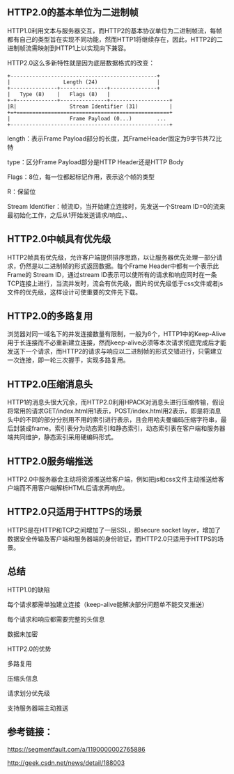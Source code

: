 ## HTTP2.0的基本单位为二进制帧

HTTP1.0利用文本与服务器交互，而HTTP2的基本协议单位为二进制帧流，每帧都有自己的类型旨在实现不同功能，然而HTTP1将继续存在，因此，HTTP2的二进制帧流需映射到HTTP1上以实现向下兼容。

HTTP2.0这么多新特性就是因为底层数据格式的改变：

```
+-----------------------------------------------+
|                 Length (24)                   |
+---------------+---------------+---------------+
|   Type (8)    |   Flags (8)   |
+-+-------------+---------------+-------------------+
|R|                 Stream Identifier (31)          |
+=+=================================================+
|                   Frame Payload (0...)        ...
+---------------------------------------------------+
```

length：表示Frame Payload部分的长度，其FrameHeader固定为9字节共72比特

type：区分Frame Payload部分是HTTP Header还是HTTP Body

Flags：8位，每一位都起标记作用，表示这个帧的类型

R：保留位

Stream Identifier：帧流ID，当开始建立连接时，先发送一个Stream ID=0的流来最初始化工作，之后从1开始发送请求/响应。、

## HTTP2.0中帧具有优先级

HTTP2帧具有优先级，允许客户端提供排序思路，以让服务器优先处理一部分请求，仍然是以二进制帧的形式返回数据。每个Frame Header中都有一个表示此Frame的 Stream ID，通过stream ID表示可以使所有的请求和响应同时在一条TCP连接上进行，当流并发时，流会有优先级，图片的优先级低于css文件或者js文件的优先级，这样设计可使重要的文件先下载。

## HTTP2.0的多路复用

浏览器对同一域名下的并发连接数量有限制，一般为6个，HTTP1中的Keep-Alive用于长连接而不必重新建立连接，然而keep-alive必须等本次请求彻底完成后才能发送下一个请求，而HTTP2的请求与响应以二进制帧的形式交错进行，只需建立一次连接，即一轮三次握手，实现多路复用。

## HTTP2.0压缩消息头

HTTP1的消息头很大冗余，而HTTP2.0利用HPACK对消息头进行压缩传输，假设将常用的请求GET/index.html用1表示，POST/index.html用2表示，即是将消息头中的不同的部分分别用不用的索引进行表示，且会用哈夫曼编码压缩字符串，最后封装成frame。索引表分为动态索引和静态索引，动态索引表在客户端和服务器端共同维护，静态索引采用硬编码形式。

## HTTP2.0服务端推送

HTTP2.0中服务器会主动将资源推送给客户端，例如把js和css文件主动推送给客户端而不用客户端解析HTML后请求再响应。

## HTTP2.0只适用于HTTPS的场景

HTTPS是在HTTP和TCP之间增加了一层SSL，即secure socket layer，增加了数据安全传输及客户端和服务器端的身份验证，而HTTP2.0只适用于HTTPS的场景。

## 总结

HTTP1.0的缺陷

每个请求都需单独建立连接（keep-alive能解决部分问题单不能交叉推送）

每个请求和响应都需要完整的头信息

数据未加密

HTTP2.0的优势

多路复用

压缩头信息

请求划分优先级

支持服务器端主动推送 

## 参考链接：

https://segmentfault.com/a/1190000002765886

http://geek.csdn.net/news/detail/188003



